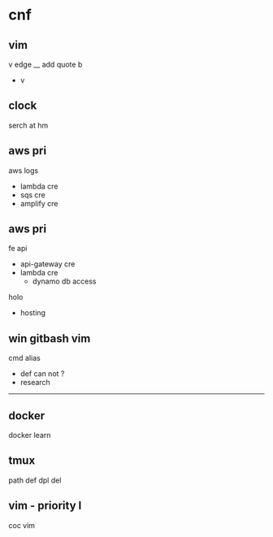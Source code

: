 
# cnf


## vim 

v edge __ add quote b
- v <c-u>


## clock 

serch at hm


## aws pri

aws logs
- lambda cre
- sqs cre
- amplify cre


## aws pri

fe api
- api-gateway cre
- lambda cre
  - dynamo db access

holo
- hosting


## win gitbash vim

cmd alias
- def can not ?
- research



---

## docker

docker learn


## tmux

path def dpl del


## vim  -  priority l

coc vim



